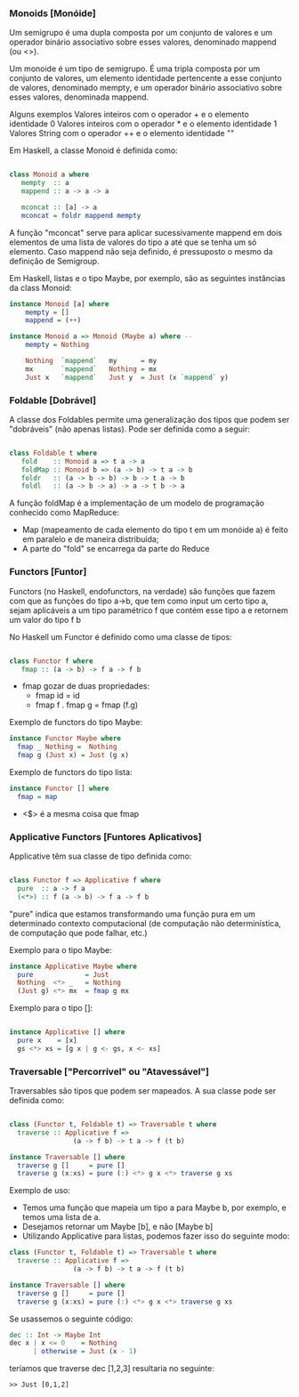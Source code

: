 ### Monoids [Monóide]

Um semigrupo é uma dupla composta por um conjunto de valores e um operador binário associativo sobre esses valores, denominado mappend (ou <>).

Um monoide é um tipo de semigrupo. É uma tripla composta por um conjunto de valores, um elemento identidade pertencente a esse conjunto de valores, denominado mempty, e um operador binário associativo sobre esses valores, denominada mappend.

Alguns exemplos
    Valores inteiros com o operador + e o elemento identidade 0
    Valores inteiros com o operador * e o elemento identidade 1
    Valores String com o operador ++ e o elemento identidade ""
  
Em Haskell, a classe Monoid é definida como:

```haskell

class Monoid a where 
   mempty  :: a
   mappend :: a -> a -> a

   mconcat :: [a] -> a
   mconcat = foldr mappend mempty 


```

A função "mconcat" serve para aplicar sucessivamente mappend em dois elementos de uma lista de valores do tipo a até que se tenha um só elemento.
Caso mappend não seja definido, é pressuposto o mesmo da definição de Semigroup.

Em Haskell, listas e o tipo Maybe, por exemplo, são as seguintes instâncias da class Monoid:


```haskell
instance Monoid [a] where
    mempty = []
    mappend = (++)

```

```haskell
instance Monoid a => Monoid (Maybe a) where -- 
    mempty = Nothing

    Nothing  `mappend`   my      = my
    mx       `mappend`   Nothing = mx
    Just x   `mappend`   Just y  = Just (x `mappend` y)
```

### Foldable [Dobrável]

A classe dos Foldables permite uma generalização dos tipos que podem ser "dobráveis" (não apenas listas). Pode ser definida como a seguir:

```haskell

class Foldable t where
   fold    :: Monoid a => t a -> a
   foldMap :: Monoid b => (a -> b) -> t a -> b
   foldr   :: (a -> b -> b) -> b -> t a -> b
   foldl   :: (a -> b -> a) -> a -> t b -> a


```

A função foldMap é a implementação de um modelo de programação conhecido como MapReduce:
- Map (mapeamento de cada elemento do tipo t em um monóide a) é feito em paralelo e de maneira distribuída;
- A parte do "fold" se encarrega da parte do Reduce


### Functors [Funtor]

Functors (no Haskell, endofunctors, na verdade) são funções que fazem com que as funções do tipo a->b, que tem como input um certo tipo a, sejam aplicáveis a um tipo paramétrico f que contém esse tipo a e retornem um valor do tipo f b
 
No Haskell um Functor é definido como uma classe de tipos:

```haskell

class Functor f where
   fmap :: (a -> b) -> f a -> f b


```

- fmap gozar de duas propriedades:
	- fmap id = id
	- fmap f . fmap g = fmap (f.g)

Exemplo de functors do tipo Maybe:

```haskell
instance Functor Maybe where
  fmap _ Nothing =  Nothing
  fmap g (Just x) = Just (g x)
```

Exemplo de functors do tipo lista:

```haskell
instance Functor [] where
  fmap = map
```

- <$> é a mesma coisa que fmap

### Applicative Functors [Funtores Aplicativos]

Applicative têm sua classe de tipo definida como:

```haskell

class Functor f => Applicative f where
  pure  :: a -> f a
  (<*>) :: f (a -> b) -> f a -> f b


```

"pure" indica que estamos transformando uma função pura em um determinado contexto computacional (de computação não determinística, de computação que pode falhar, etc.)

Exemplo para o tipo Maybe:

```haskell
instance Applicative Maybe where
  pure             = Just
  Nothing  <*> _   = Nothing
  (Just g) <*> mx  = fmap g mx
```

Exemplo para o tipo []:

```haskell

instance Applicative [] where
  pure x    = [x]
  gs <*> xs = [g x | g <- gs, x <- xs]

```

### Traversable ["Percorrível" ou "Atavessável"]

Traversables são tipos que podem ser mapeados. A sua classe pode ser definida como:

```haskell

class (Functor t, Foldable t) => Traversable t where
  traverse :: Applicative f =>
			    (a -> f b) -> t a -> f (t b)

instance Traversable [] where
  traverse g []     = pure []
  traverse g (x:xs) = pure (:) <*> g x <*> traverse g xs


```

Exemplo de uso:

- Temos uma função que mapeia um tipo a para Maybe b, por exemplo, e temos uma lista de a.
- Desejamos retornar um Maybe [b], e não [Maybe b]
- Utilizando Applicative para listas, podemos fazer isso do seguinte modo:

```haskell
class (Functor t, Foldable t) => Traversable t where
  traverse :: Applicative f =>
			    (a -> f b) -> t a -> f (t b)

instance Traversable [] where
  traverse g []     = pure []
  traverse g (x:xs) = pure (:) <*> g x <*> traverse g xs
```

Se usassemos o seguinte código:

```haskell
dec :: Int -> Maybe Int
dec x | x <= 0    = Nothing
      | otherwise = Just (x - 1)

```

teríamos que traverse dec [1,2,3] resultaria no seguinte:
```
>> Just [0,1,2]
```
